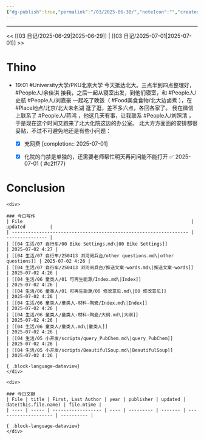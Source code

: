 ```yaml
---
{"dg-publish":true,"permalink":"/03/2025-06-30/","noteIcon":"","created":"2025-01-31T00:35","updated":"2025-07-02T10:54"}
---
```



---
<< [[03 日记/2025-06-29\|2025-06-29]]  |  [[03 日记/2025-07-01\|2025-07-01]]  >>

# Thino
- 19:01
    #University大学/PKU北京大学 
    今天抵达北大。三点半到四点整理好， #People人/余佳淇 接我，之后一起从寝室出发，到他们寝室，和 #People人/史航 #People人/刘嘉豪 一起吃了晚饭（ #Food美食食物/北大边卤煮 ），在 #Place地点/北京/北大未名湖 逛了逛，差不多六点，各回各家了。
    我在微信上联系了 #People人/蒋鸿 ，他这几天有事，让我联系 #People人/刘照清 ，于是现在这个时间又跑来了北大化院这边的办公室。
    北大方方面面的安排都很妥贴，不过不可避免地还是有些小问题：
    - [x] 充网费  [completion:: 2025-07-01]
    - [x] 化院的门禁是单独的，还需要老师帮忙明天再问问能不能打开 ✅ 2025-07-01
{ #c2ff77}


# Conclusion
````ad-flex
<div>

### 今日写作
| File                                                              | updated         |
| ----------------------------------------------------------------- | --------------- |
| [[04 生活/07 自行车/00 Bike Settings.md\|00 Bike Settings]]            | 2025-07-02 4:27 |
| [[04 生活/07 自行车/250413 浏河阅兵台/other questions.md\|other questions]] | 2025-07-02 4:26 |
| [[04 生活/07 自行车/250413 浏河阅兵台/推送文案-words.md\|推送文案-words]]           | 2025-07-02 4:26 |
| [[04 生活/06 童类人/01 可再生能源/Index.md\|Index]]                         | 2025-07-02 4:26 |
| [[04 生活/06 童类人/01 可再生能源/00 修改意见.md\|00 修改意见]]                     | 2025-07-02 4:26 |
| [[04 生活/06 童类人/童类人-材料-陶瓷/Index.md\|Index]]                        | 2025-07-02 4:26 |
| [[04 生活/06 童类人/童类人-材料-陶瓷/大纲.md\|大纲]]                              | 2025-07-02 4:26 |
| [[04 生活/06 童类人/童类人.md\|童类人]]                                      | 2025-07-02 4:26 |
| [[04 生活/05 小开发/scripts/query_PubChem.md\|query_PubChem]]          | 2025-07-02 4:26 |
| [[04 生活/05 小开发/scripts/BeautifulSoup.md\|BeautifulSoup]]          | 2025-07-02 4:26 |

{ .block-language-dataview}
</div>

<div>

### 今日文献
| File | title | First, Last Author | year | publisher | updated | date(this.file.name) | file.mtime |
| ---- | ----- | ------------------ | ---- | --------- | ------- | -------------------- | ---------- |

{ .block-language-dataview}
</div>
````
